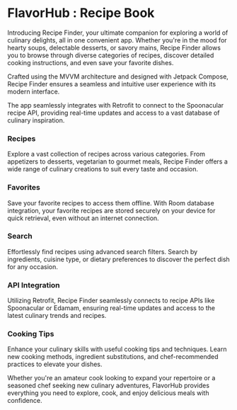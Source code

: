 # FlavorHub : Recipe Book

Introducing Recipe Finder, your ultimate companion for exploring a world of culinary delights, all in one convenient app. Whether you're in the mood for hearty soups, delectable desserts, or savory mains, Recipe Finder allows you to browse through diverse categories of recipes, discover detailed cooking instructions, and even save your favorite dishes.

Crafted using the MVVM architecture and designed with Jetpack Compose, Recipe Finder ensures a seamless and intuitive user experience with its modern interface.

The app seamlessly integrates with Retrofit to connect to the Spoonacular recipe API, providing real-time updates and access to a vast database of culinary inspiration.

### Recipes
Explore a vast collection of recipes across various categories. From appetizers to desserts, vegetarian to gourmet meals, Recipe Finder offers a wide range of culinary creations to suit every taste and occasion.

### Favorites
Save your favorite recipes to access them offline. With Room database integration, your favorite recipes are stored securely on your device for quick retrieval, even without an internet connection.

### Search
Effortlessly find recipes using advanced search filters. Search by ingredients, cuisine type, or dietary preferences to discover the perfect dish for any occasion.

### API Integration
Utilizing Retrofit, Recipe Finder seamlessly connects to recipe APIs like Spoonacular or Edamam, ensuring real-time updates and access to the latest culinary trends and recipes.

### Cooking Tips
Enhance your culinary skills with useful cooking tips and techniques. Learn new cooking methods, ingredient substitutions, and chef-recommended practices to elevate your dishes.

Whether you're an amateur cook looking to expand your repertoire or a seasoned chef seeking new culinary adventures, FlavorHub provides everything you need to explore, cook, and enjoy delicious meals with confidence.
